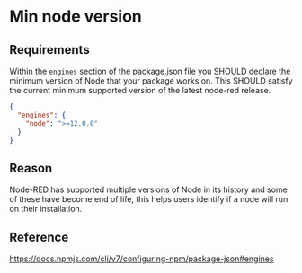 # Min node version

## Requirements
Within the `engines` section of the package.json file you SHOULD declare the minimum version of Node that your package works on.
This SHOULD satisfy the current minimum supported version of the latest node-red release.
```json
{
  "engines": {
    "node": ">=12.0.0"
  }
}
```
## Reason
Node-RED has supported multiple versions of Node in its history and some of these have become end of life, this helps users identify if a node will run on their installation.
## Reference
https://docs.npmjs.com/cli/v7/configuring-npm/package-json#engines
